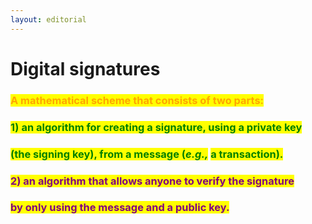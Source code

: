 ```yaml
---
layout: editorial
---
```


# Digital signatures

### <mark style="color:orange;">A mathematical scheme that consists of two parts:</mark>&#x20;

### <mark style="color:green;">1) an algorithm for creating a signature, using a private key</mark>&#x20;

### <mark style="color:green;">(the signing key), from a message (</mark>_<mark style="color:green;">e.g.,</mark>_ <mark style="color:green;"></mark><mark style="color:green;">a transaction).</mark>&#x20;

### <mark style="color:purple;">2) an algorithm that allows anyone to verify the signature</mark>&#x20;

### <mark style="color:purple;">by only using the message and a public key.</mark>
